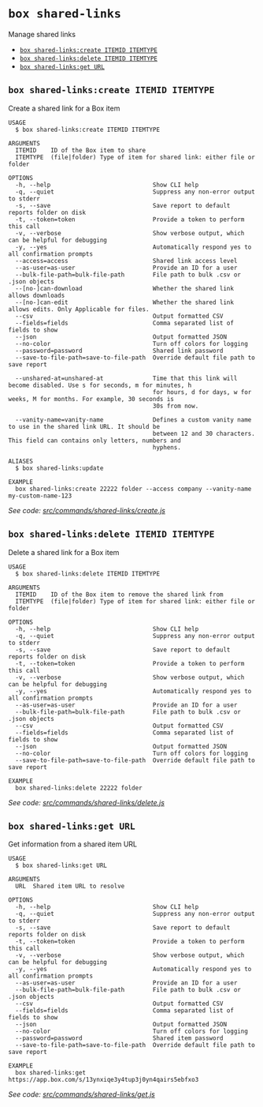 `box shared-links`
==================

Manage shared links

* [`box shared-links:create ITEMID ITEMTYPE`](#box-shared-linkscreate-itemid-itemtype)
* [`box shared-links:delete ITEMID ITEMTYPE`](#box-shared-linksdelete-itemid-itemtype)
* [`box shared-links:get URL`](#box-shared-linksget-url)

## `box shared-links:create ITEMID ITEMTYPE`

Create a shared link for a Box item

```
USAGE
  $ box shared-links:create ITEMID ITEMTYPE

ARGUMENTS
  ITEMID    ID of the Box item to share
  ITEMTYPE  (file|folder) Type of item for shared link: either file or folder

OPTIONS
  -h, --help                             Show CLI help
  -q, --quiet                            Suppress any non-error output to stderr
  -s, --save                             Save report to default reports folder on disk
  -t, --token=token                      Provide a token to perform this call
  -v, --verbose                          Show verbose output, which can be helpful for debugging
  -y, --yes                              Automatically respond yes to all confirmation prompts
  --access=access                        Shared link access level
  --as-user=as-user                      Provide an ID for a user
  --bulk-file-path=bulk-file-path        File path to bulk .csv or .json objects
  --[no-]can-download                    Whether the shared link allows downloads
  --[no-]can-edit                        Whether the shared link allows edits. Only Applicable for files.
  --csv                                  Output formatted CSV
  --fields=fields                        Comma separated list of fields to show
  --json                                 Output formatted JSON
  --no-color                             Turn off colors for logging
  --password=password                    Shared link password
  --save-to-file-path=save-to-file-path  Override default file path to save report

  --unshared-at=unshared-at              Time that this link will become disabled. Use s for seconds, m for minutes, h
                                         for hours, d for days, w for weeks, M for months. For example, 30 seconds is
                                         30s from now.

  --vanity-name=vanity-name              Defines a custom vanity name to use in the shared link URL. It should be
                                         between 12 and 30 characters. This field can contains only letters, numbers and
                                         hyphens.

ALIASES
  $ box shared-links:update

EXAMPLE
  box shared-links:create 22222 folder --access company --vanity-name my-custom-name-123
```

_See code: [src/commands/shared-links/create.js](https://github.com/box/boxcli/blob/v3.14.2/src/commands/shared-links/create.js)_

## `box shared-links:delete ITEMID ITEMTYPE`

Delete a shared link for a Box item

```
USAGE
  $ box shared-links:delete ITEMID ITEMTYPE

ARGUMENTS
  ITEMID    ID of the Box item to remove the shared link from
  ITEMTYPE  (file|folder) Type of item for shared link: either file or folder

OPTIONS
  -h, --help                             Show CLI help
  -q, --quiet                            Suppress any non-error output to stderr
  -s, --save                             Save report to default reports folder on disk
  -t, --token=token                      Provide a token to perform this call
  -v, --verbose                          Show verbose output, which can be helpful for debugging
  -y, --yes                              Automatically respond yes to all confirmation prompts
  --as-user=as-user                      Provide an ID for a user
  --bulk-file-path=bulk-file-path        File path to bulk .csv or .json objects
  --csv                                  Output formatted CSV
  --fields=fields                        Comma separated list of fields to show
  --json                                 Output formatted JSON
  --no-color                             Turn off colors for logging
  --save-to-file-path=save-to-file-path  Override default file path to save report

EXAMPLE
  box shared-links:delete 22222 folder
```

_See code: [src/commands/shared-links/delete.js](https://github.com/box/boxcli/blob/v3.14.2/src/commands/shared-links/delete.js)_

## `box shared-links:get URL`

Get information from a shared item URL

```
USAGE
  $ box shared-links:get URL

ARGUMENTS
  URL  Shared item URL to resolve

OPTIONS
  -h, --help                             Show CLI help
  -q, --quiet                            Suppress any non-error output to stderr
  -s, --save                             Save report to default reports folder on disk
  -t, --token=token                      Provide a token to perform this call
  -v, --verbose                          Show verbose output, which can be helpful for debugging
  -y, --yes                              Automatically respond yes to all confirmation prompts
  --as-user=as-user                      Provide an ID for a user
  --bulk-file-path=bulk-file-path        File path to bulk .csv or .json objects
  --csv                                  Output formatted CSV
  --fields=fields                        Comma separated list of fields to show
  --json                                 Output formatted JSON
  --no-color                             Turn off colors for logging
  --password=password                    Shared item password
  --save-to-file-path=save-to-file-path  Override default file path to save report

EXAMPLE
  box shared-links:get https://app.box.com/s/13ynxiqe3y4tup3j0yn4qairs5ebfxo3
```

_See code: [src/commands/shared-links/get.js](https://github.com/box/boxcli/blob/v3.14.2/src/commands/shared-links/get.js)_
